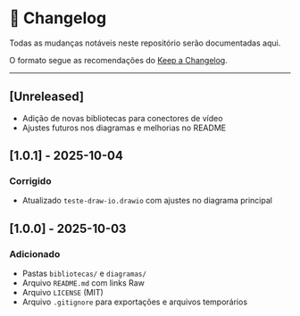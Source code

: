 # 📜 Changelog

Todas as mudanças notáveis neste repositório serão documentadas aqui.

O formato segue as recomendações do [Keep a Changelog](https://keepachangelog.com/pt-BR/1.0.0/).

---

## [Unreleased]

- Adição de novas bibliotecas para conectores de vídeo
- Ajustes futuros nos diagramas e melhorias no README

## [1.0.1] - 2025-10-04
### Corrigido
- Atualizado `teste-draw-io.drawio` com ajustes no diagrama principal

## [1.0.0] - 2025-10-03
### Adicionado
- Pastas `bibliotecas/` e `diagramas/`
- Arquivo `README.md` com links Raw
- Arquivo `LICENSE` (MIT)
- Arquivo `.gitignore` para exportações e arquivos temporários
